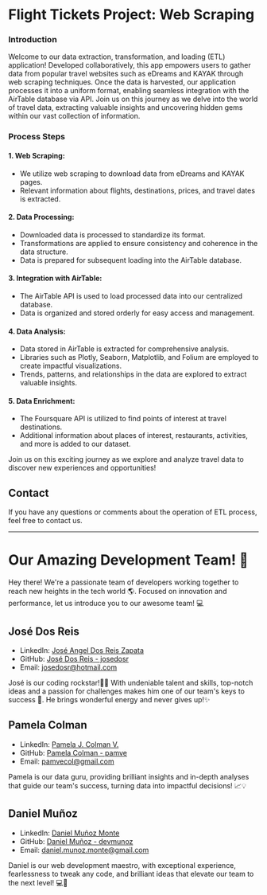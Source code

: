 # Flight Tickets Project: Web Scraping

### Introduction

Welcome to our data extraction, transformation, and loading (ETL) application! Developed collaboratively, this app empowers users to gather data from popular travel websites such as eDreams and KAYAK through web scraping techniques. Once the data is harvested, our application processes it into a uniform format, enabling seamless integration with the AirTable database via API. Join us on this journey as we delve into the world of travel data, extracting valuable insights and uncovering hidden gems within our vast collection of information.

### Process Steps

#### 1. Web Scraping:

- We utilize web scraping to download data from eDreams and KAYAK pages.
- Relevant information about flights, destinations, prices, and travel dates is extracted.

#### 2. Data Processing:

- Downloaded data is processed to standardize its format.
- Transformations are applied to ensure consistency and coherence in the data structure.
- Data is prepared for subsequent loading into the AirTable database.

#### 3. Integration with AirTable:

- The AirTable API is used to load processed data into our centralized database.
- Data is organized and stored orderly for easy access and management.

#### 4. Data Analysis:

- Data stored in AirTable is extracted for comprehensive analysis.
- Libraries such as Plotly, Seaborn, Matplotlib, and Folium are employed to create impactful visualizations.
- Trends, patterns, and relationships in the data are explored to extract valuable insights.

#### 5. Data Enrichment:

- The Foursquare API is utilized to find points of interest at travel destinations.
- Additional information about places of interest, restaurants, activities, and more is added to our dataset.

Join us on this exciting journey as we explore and analyze travel data to discover new experiences and opportunities!

## Contact

If you have any questions or comments about the operation of ETL process, feel free to contact us.

---
# Our Amazing Development Team! :rocket:

Hey there! We're a passionate team of developers working together to reach new heights in the tech world :earth_americas:. Focused on innovation and performance, let us introduce you to our awesome team! :computer:

## José Dos Reis

- LinkedIn: [José Angel Dos Reis Zapata](https://www.linkedin.com/in/jose-dosreis/?locale=en_US)
- GitHub: [José Dos Reis - josedosr](https://github.com/josedosr)
- Email: [josedosr@hotmail.com](mailto:josedosr@hotmail.com)

José is our coding rockstar!🤘🏽 With undeniable talent and skills, top-notch ideas and a passion for challenges makes him one of our team's keys to success :key:. He brings wonderful energy and never gives up!:sparkles:
                
## Pamela Colman

- LinkedIn: [Pamela J. Colman V.](https://www.linkedin.com/in/pamela-j-colman-v/)
- GitHub: [Pamela Colman - pamve](https://github.com/pamve)
- Email: [pamvecol@gmail.com](mailto:pamvecol@gmail.com)
                
Pamela is our data guru, providing brilliant insights and in-depth analyses that guide our team's success, turning data into impactful decisions! :chart_with_upwards_trend::bulb:

## Daniel Muñoz

- LinkedIn: [Daniel Muñoz Monte](https://www.linkedin.com/in/dmunoz-m/)
- GitHub: [Daniel Muñoz - devmunoz](https://github.com/devmunoz)
- Email: [daniel.munoz.monte@gmail.com](mailto:daniel.munoz.monte@gmail.com)

Daniel is our web development maestro, with exceptional experience, fearlessness to tweak any code, and brilliant ideas that elevate our team to the next level! :computer::rocket:
